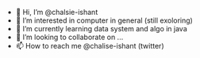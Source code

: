 - 👋 Hi, I’m @chalsie-ishant
- 👀 I’m interested in computer in general (still exoloring)
- 🌱 I’m currently learning data system and algo in java
- 💞️ I’m looking to collaborate on ...
- 📫 How to reach me @chalise-ishant (twitter)

<!---
chalsie-ishant/chalsie-ishant is a ✨ special ✨ repository because its `README.md` (this file) appears on your GitHub profile.
You can click the Preview link to take a look at your changes.
--->
